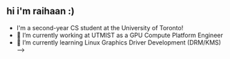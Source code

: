 ## hi i'm raihaan :)

-  I'm a second-year CS student at the University of Toronto!
- 🔭 I’m currently working at UTMIST as a GPU Compute Platform Engineer
- 🌱 I’m currently learning Linux Graphics Driver Development (DRM/KMS)
-->
